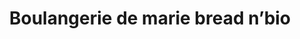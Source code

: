 ---
title: "Boulangerie de marie bread n’bio"
url: /offranville/boulangerie-de-marie-bread-nbio/
shop: boulangerie
---